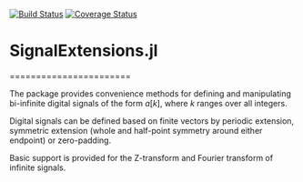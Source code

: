 [![Build Status](https://travis-ci.org/daanhb/SignalExtensions.jl.svg?branch=master)](https://travis-ci.org/daanhb/SignalExtensions.jl)
[![Coverage Status](https://coveralls.io/repos/github/daanhb/SignalExtensions.jl/badge.svg)](https://coveralls.io/github/daanhb/SignalExtensions.jl)


# SignalExtensions.jl
=======================

The package provides convenience methods for defining and manipulating bi-infinite digital signals of the form $a[k]$, where $k$ ranges over all integers.

Digital signals can be defined based on finite vectors by periodic extension, symmetric extension (whole and half-point symmetry around either endpoint) or zero-padding.

Basic support is provided for the Z-transform and Fourier transform of infinite signals.
